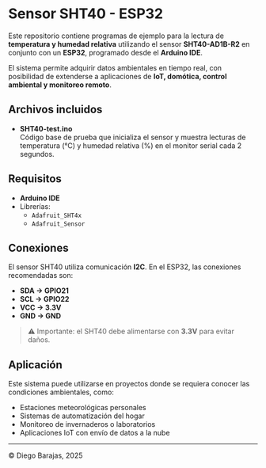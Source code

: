 # Sensor SHT40 - ESP32

Este repositorio contiene programas de ejemplo para la lectura de **temperatura y humedad relativa** utilizando el sensor **SHT40-AD1B-R2** en conjunto con un **ESP32**, programado desde el **Arduino IDE**.

El sistema permite adquirir datos ambientales en tiempo real, con posibilidad de extenderse a aplicaciones de **IoT, domótica, control ambiental y monitoreo remoto**.

## Archivos incluidos

- **SHT40-test.ino**  
  Código base de prueba que inicializa el sensor y muestra lecturas de temperatura (°C) y humedad relativa (%) en el monitor serial cada 2 segundos.

## Requisitos

- **Arduino IDE**  
- Librerías:  
  - `Adafruit_SHT4x`  
  - `Adafruit_Sensor`  

## Conexiones

El sensor SHT40 utiliza comunicación **I2C**. En el ESP32, las conexiones recomendadas son:

- **SDA → GPIO21**  
- **SCL → GPIO22**  
- **VCC → 3.3V**  
- **GND → GND**

> ⚠️ Importante: el SHT40 debe alimentarse con **3.3V** para evitar daños.

## Aplicación

Este sistema puede utilizarse en proyectos donde se requiera conocer las condiciones ambientales, como:

- Estaciones meteorológicas personales  
- Sistemas de automatización del hogar  
- Monitoreo de invernaderos o laboratorios  
- Aplicaciones IoT con envío de datos a la nube  

---

© Diego Barajas, 2025
